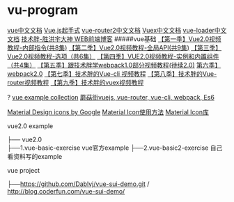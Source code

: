 # vu-program
[vue中文文档](https://cn.vuejs.org/)
[Vue.js起手式](https://juejin.im/entry/58705424ac502e006453653b)
[vue-router2中文文档](http://router.vuejs.org/zh-cn/)
[Vuex中文文档](https://vuex.vuejs.org/zh-cn/)
[vue-loader中文文档](https://vue-loader.vuejs.org/zh-cn/)
[技术胖-胜洪宇大神 WEB前端博客](http://jspang.com/author/jspang01/)
#####vue基础
[【第一季】Vue2.0视频教程-内部指令(共8集)](http://jspang.com/2017/02/23/vue2_01/)
[【第二季】Vue2.0视频教程-全局API(共9集)](http://jspang.com/2017/03/14/vue2_02/)
[【第三季】Vue2.0视频教程-选项（共6集）]()
[【第四季】VUE2.0视频教程-实例和内置组件（共4集）]()
[【第五季】跟技术胖学webpack1.0部分视频教程(待续2.0)](http://jspang.com/2016/11/24/webpack/)
 [第六季】webpack2.0]()
[【第七季】技术胖的Vue-cli 视频教程](http://jspang.com/2017/04/10/vue-cli/)
[【第八季】技术胖的Vue-router视频教程](http://jspang.com/2017/04/13/vue-router/)
[【第九季】技术胖的vuex视频教程](http://jspang.com/2017/05/03/vuex/)

?
[vue example collection](https://github.com/vuejs/awesome-vue#official-resources)
[蘑菇街vuejs, vue-router, vue-cli, webpack, Es6](https://github.com/andylei18/vue-shopping)

[Material Design icons by Google](http://google.github.io/material-design-icons/#icon-font-for-the-web)
[Material Icon使用方法](http://www.shejidaren.com/material-icons.html)
[Material Icon库](https://material.io/icons/)


vue2.0 example

├── vue2.0           
 ├──1.vue-basic-exercise vue官方example
 ├──2.vue-basic2-exercise 自己看资料写的example


 vue project

├──https://github.com/Dablvj/vue-sui-demo.git / http://blog.coderfun.com/vue-sui-demo/
